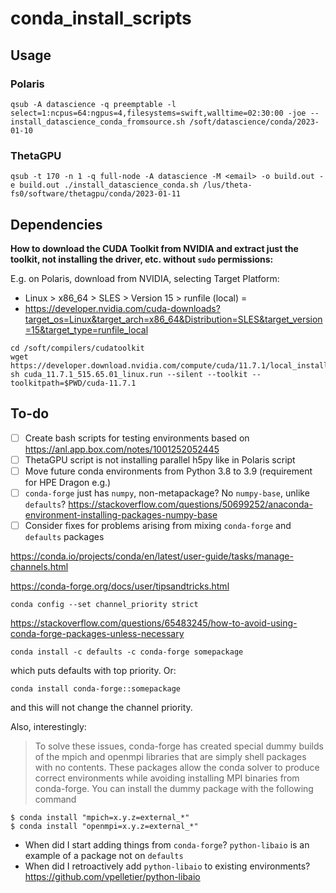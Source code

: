 # conda_install_scripts
## Usage
### Polaris

```
qsub -A datascience -q preemptable -l select=1:ncpus=64:ngpus=4,filesystems=swift,walltime=02:30:00 -joe -- install_datascience_conda_fromsource.sh /soft/datascience/conda/2023-01-10
```

### ThetaGPU
```
qsub -t 170 -n 1 -q full-node -A datascience -M <email> -o build.out -e build.out ./install_datascience_conda.sh /lus/theta-fs0/software/thetagpu/conda/2023-01-11
```

## Dependencies 
**How to download the CUDA Toolkit from NVIDIA and extract just the toolkit, not installing the driver, etc. without `sudo` permissions:**

E.g. on Polaris, download from NVIDIA, selecting Target Platform:
- Linux > x86_64 > SLES > Version 15 > runfile (local) =
- https://developer.nvidia.com/cuda-downloads?target_os=Linux&target_arch=x86_64&Distribution=SLES&target_version=15&target_type=runfile_local
```
cd /soft/compilers/cudatoolkit
wget https://developer.download.nvidia.com/compute/cuda/11.7.1/local_installers/cuda_11.7.1_515.65.01_linux.run
sh cuda_11.7.1_515.65.01_linux.run --silent --toolkit --toolkitpath=$PWD/cuda-11.7.1
```
## To-do
- [ ] Create bash scripts for testing environments based on https://anl.app.box.com/notes/1001252052445
- [ ] ThetaGPU script is not installing parallel h5py like in Polaris script
- [ ] Move future conda environments from Python 3.8 to 3.9 (requirement for HPE Dragon e.g.)
- [ ] `conda-forge` just has `numpy`, non-metapackage? No `numpy-base`, unlike `defaults`? https://stackoverflow.com/questions/50699252/anaconda-environment-installing-packages-numpy-base
- [ ] Consider fixes for problems arising from mixing `conda-forge` and `defaults` packages

https://conda.io/projects/conda/en/latest/user-guide/tasks/manage-channels.html

https://conda-forge.org/docs/user/tipsandtricks.html
```
conda config --set channel_priority strict
```

https://stackoverflow.com/questions/65483245/how-to-avoid-using-conda-forge-packages-unless-necessary
```
conda install -c defaults -c conda-forge somepackage
```
which puts defaults with top priority. Or:
```
conda install conda-forge::somepackage
```
and this will not change the channel priority.



Also, interestingly:
> To solve these issues, conda-forge has created special dummy builds of the mpich and openmpi libraries that are simply shell packages with no contents. These packages allow the conda solver to produce correct environments while avoiding installing MPI binaries from conda-forge. You can install the dummy package with the following command
```
$ conda install "mpich=x.y.z=external_*"
$ conda install "openmpi=x.y.z=external_*"
```

- When did I start adding things from `conda-forge`? `python-libaio` is an example of a package not on `defaults`
- When did I retroactively add `python-libaio` to existing environments? https://github.com/vpelletier/python-libaio

